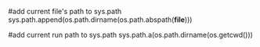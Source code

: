 #add current file's path to sys.path
sys.path.append(os.path.dirname(os.path.abspath(__file__)))

#add current run path to sys.path
sys.path.a(os.path.dirname(os.getcwd()))